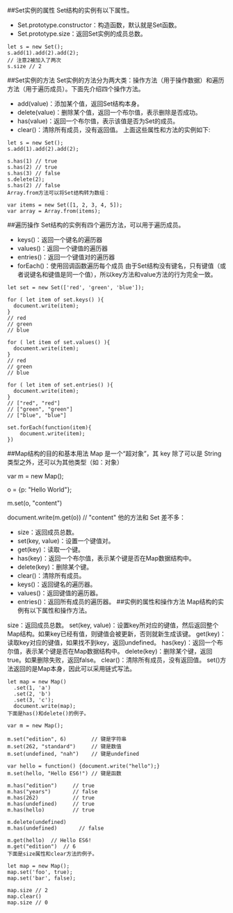 ##Set实例的属性
Set结构的实例有以下属性。

* Set.prototype.constructor：构造函数，默认就是Set函数。
* Set.prototype.size：返回Set实例的成员总数。
```
let s = new Set();
s.add(1).add(2).add(2);
// 注意2被加入了两次
s.size // 2
```

##Set实例的方法
Set实例的方法分为两大类：操作方法（用于操作数据）和遍历方法（用于遍历成员）。下面先介绍四个操作方法。

* add(value)：添加某个值，返回Set结构本身。
* delete(value)：删除某个值，返回一个布尔值，表示删除是否成功。
* has(value)：返回一个布尔值，表示该值是否为Set的成员。
* clear()：清除所有成员，没有返回值。
上面这些属性和方法的实例如下:
```
let s = new Set();
s.add(1).add(2).add(2);
 
s.has(1) // true
s.has(2) // true
s.has(3) // false
s.delete(2);
s.has(2) // false
Array.from方法可以将Set结构转为数组：

var items = new Set([1, 2, 3, 4, 5]);
var array = Array.from(items);
```

##遍历操作
Set结构的实例有四个遍历方法，可以用于遍历成员。

* keys()：返回一个键名的遍历器
* values()：返回一个键值的遍历器
* entries()：返回一个键值对的遍历器
* forEach()：使用回调函数遍历每个成员
由于Set结构没有键名，只有键值（或者说键名和键值是同一个值），所以key方法和value方法的行为完全一致。
```
let set = new Set(['red', 'green', 'blue']);
 
for ( let item of set.keys() ){
  document.write(item);
}
// red
// green
// blue
 
for ( let item of set.values() ){
  document.write(item);
}
// red
// green
// blue
 
for ( let item of set.entries() ){
  document.write(item);
}
// ["red", "red"]
// ["green", "green"]
// ["blue", "blue"]
 
set.forEach(function(item){
    document.write(item);
})
```
##Map结构的目的和基本用法
Map 是一个“超对象”，其 key 除了可以是 String 类型之外，还可以为其他类型（如：对象）

var m = new Map();
 
o = {p: "Hello World"};
 
m.set(o, "content")
 
document.write(m.get(o))
// "content"
他的方法和 Set 差不多：

* size：返回成员总数。
* set(key, value)：设置一个键值对。
* get(key)：读取一个键。
* has(key)：返回一个布尔值，表示某个键是否在Map数据结构中。
* delete(key)：删除某个键。
* clear()：清除所有成员。
* keys()：返回键名的遍历器。
* values()：返回键值的遍历器。
* entries()：返回所有成员的遍历器。
##实例的属性和操作方法
Map结构的实例有以下属性和操作方法。

size：返回成员总数。
set(key, value)：设置key所对应的键值，然后返回整个Map结构。如果key已经有值，则键值会被更新，否则就新生成该键。
get(key)：读取key对应的键值，如果找不到key，返回undefined。
has(key)：返回一个布尔值，表示某个键是否在Map数据结构中。
delete(key)：删除某个键，返回true。如果删除失败，返回false。
clear()：清除所有成员，没有返回值。
set()方法返回的是Map本身，因此可以采用链式写法。
```
let map = new Map()
  .set(1, 'a')
  .set(2, 'b')
  .set(3, 'c');
  document.write(map);
下面是has()和delete()的例子。

var m = new Map();
 
m.set("edition", 6)        // 键是字符串
m.set(262, "standard")     // 键是数值
m.set(undefined, "nah")    // 键是undefined
 
var hello = function() {document.write("hello");}
m.set(hello, "Hello ES6!") // 键是函数
 
m.has("edition")     // true
m.has("years")       // false
m.has(262)           // true
m.has(undefined)     // true
m.has(hello)         // true
 
m.delete(undefined)
m.has(undefined)       // false
 
m.get(hello)  // Hello ES6!
m.get("edition")  // 6
下面是size属性和clear方法的例子。

let map = new Map();
map.set('foo', true);
map.set('bar', false);
 
map.size // 2
map.clear()
map.size // 0
```
